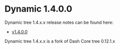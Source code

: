 Dynamic 1.4.0.0
==================
Dynamic tree 1.4.x.x release notes can be found here:
- [v1.4.0.0](release-notes/dynamic/release-notes.md)

Dynamic tree 1.4.x.x is a fork of Dash Core tree 0.12.1.x